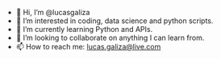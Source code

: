 - 👋 Hi, I’m @lucasgaliza
- 👀 I’m interested in coding, data science and python scripts.
- 🌱 I’m currently learning Python and APIs.
- 💞️ I’m looking to collaborate on anything I can learn from.
- 📫 How to reach me: lucas.galiza@live.com

<!---
lucasgaliza/lucasgaliza is a ✨ special ✨ repository because its `README.md` (this file) appears on your GitHub profile.
You can click the Preview link to take a look at your changes.
--->
